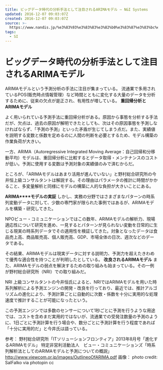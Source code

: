```yaml
---
title: ビッグデータ時代の分析手法として注目されるARIMAモデル – N&I Systems
updated: 2016-12-07 09:03:07Z
created: 2016-12-07 09:03:07Z
source: >-
  https://www.nandis.jp/%e3%83%93%e3%83%83%e3%82%b0%e3%83%87%e3%83%bc%e3%82%bf%e6%99%82%e4%bb%a3%e3%81%ae%e5%88%86%e6%9e%90%e6%89%8b%e6%b3%95%e3%81%a8%e3%81%97%e3%81%a6%e6%b3%a8%e7%9b%ae%e3%81%95%e3%82%8c%e3%82%8barima/
tags:
  - SI
---
```


#  ビッグデータ時代の分析手法として注目されるARIMAモデル

ARIMAモデルという予測分析の手法に注目が集まっている。
流通業で多用されているPOS(販売時点情報管理）など時間とともに変化する大量のデータを分析するために、従来の欠点が是正され、有用性が増している。
**重回帰分析と****ARIMA****モデル**

よく用いられている予測手法に重回帰分析がある。原因から事態を分析する手法だが、欠点は、過去の原因が解明できたとしても、次はその原因事態を予測しなければならず、「予測の予測」といった矛盾が生じてしまう点だ。また、実績値を説明する変数と係数を定めるのに人間の判断を必要とするため、モデル構築の作業負荷が大きい。

一方、ARIMA（Autoregressive Integrated Moving Average：自己回帰和分移動平均）モデルは、重回帰分析に比較するとデータ取得・メンテナンスのコストが低い。予測に使用する変数は予測対象の実績値のみで済むからだ。

ところが、「ARIMAモデルはあまり活用が進んでいない」と野村総合研究所の今井恒上級コンサルタントは解説する。その理由はパラメータの推計に時間がかかること、多変量解析と同様にモデルの構築に人的な負担が大きいことにある。

**ARIMA****モデルの実証**
しかし、実務の分野ではさまざまなパターンの時系列変動データに対して、少数の専門家が限られた事例ではあるが、ARIMAモデルを構築・研究してきた。

NPOビュー・コミュニケーションではこの数年、ARIMAモデルの解析力、現場適応性について研究を進め、一見するとパターンが見られない変動を日常的に生じる現実の時系列データでその適用性を検証してきた。対象となったデータは食品売上高、商品販売高、個人販売高、GDP、市場全体の日次、週次などのデータである。

その結果、ARIMAモデルは現実データに対する説明力、予測力を超えたきわめて優秀な適合性を持つことが判明したとしている。
**改良されるARIMAモデル**
また、ARIMAモデルの弱点を解決するための取り組みも始まっている。その一例が野村総合研究所（NRI）での取り組みだ。

NRI 上級コンサルタントの今井恒氏によると、NRIではARIMAモデルを用いた時系列解析による予測エンジンの開発・改良を行っており、最近では、推計アルゴリズムの進化により、予測計算ごとに自動的に次数・係数を十分に実用的な処理速度で推計することが可能になったという。

この予測エンジンでは多数のセンサーについて1秒ごとに予測を行うような用途では、コストを含めまだ実用的ではないが、流通業での受発注数量の予測のように、1日ごとに予測計算を行う場合や、数分ごとに予測計算を行う程度であれば「十分に実用的だ」と今井氏は語っている。

参考：
野村総合研究所「ITソリューションフロンティア」2013年8月号「進化するARIMAモデル」
特定非営利活動法人　ビュー・コミュニケーションズ「時系列解析法としてのARIMAモデルと予測についての概説」
http://www.viewcom.or.jp/images/OutlineoOfARIMA.pdf
画像：
photo credit: SalFalko via photopin cc